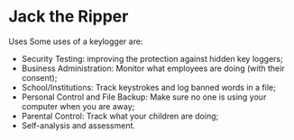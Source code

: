 # Jack the Ripper
Uses
Some uses of a keylogger are:

* Security Testing: improving the protection against hidden key loggers;
* Business Administration: Monitor what employees are doing (with their consent);
* School/Institutions: Track keystrokes and log banned words in a file;
* Personal Control and File Backup: Make sure no one is using your computer when you are away;
* Parental Control: Track what your children are doing;
* Self-analysis and assessment.

